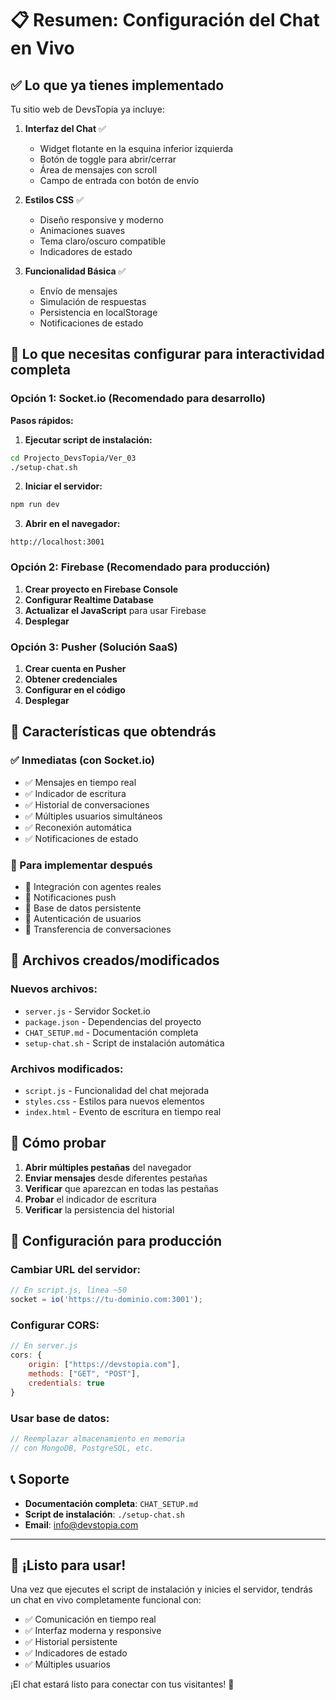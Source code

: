 # 📋 Resumen: Configuración del Chat en Vivo

## ✅ Lo que ya tienes implementado

Tu sitio web de DevsTopia ya incluye:

1. **Interfaz del Chat** ✅
   - Widget flotante en la esquina inferior izquierda
   - Botón de toggle para abrir/cerrar
   - Área de mensajes con scroll
   - Campo de entrada con botón de envío

2. **Estilos CSS** ✅
   - Diseño responsive y moderno
   - Animaciones suaves
   - Tema claro/oscuro compatible
   - Indicadores de estado

3. **Funcionalidad Básica** ✅
   - Envío de mensajes
   - Simulación de respuestas
   - Persistencia en localStorage
   - Notificaciones de estado

## 🚀 Lo que necesitas configurar para interactividad completa

### Opción 1: Socket.io (Recomendado para desarrollo)

**Pasos rápidos:**

1. **Ejecutar script de instalación:**
```bash
cd Projecto_DevsTopia/Ver_03
./setup-chat.sh
```

2. **Iniciar el servidor:**
```bash
npm run dev
```

3. **Abrir en el navegador:**
```
http://localhost:3001
```

### Opción 2: Firebase (Recomendado para producción)

1. **Crear proyecto en Firebase Console**
2. **Configurar Realtime Database**
3. **Actualizar el JavaScript** para usar Firebase
4. **Desplegar**

### Opción 3: Pusher (Solución SaaS)

1. **Crear cuenta en Pusher**
2. **Obtener credenciales**
3. **Configurar en el código**
4. **Desplegar**

## 🎯 Características que obtendrás

### ✅ Inmediatas (con Socket.io)
- ✅ Mensajes en tiempo real
- ✅ Indicador de escritura
- ✅ Historial de conversaciones
- ✅ Múltiples usuarios simultáneos
- ✅ Reconexión automática
- ✅ Notificaciones de estado

### 🔄 Para implementar después
- 🔄 Integración con agentes reales
- 🔄 Notificaciones push
- 🔄 Base de datos persistente
- 🔄 Autenticación de usuarios
- 🔄 Transferencia de conversaciones

## 📁 Archivos creados/modificados

### Nuevos archivos:
- `server.js` - Servidor Socket.io
- `package.json` - Dependencias del proyecto
- `CHAT_SETUP.md` - Documentación completa
- `setup-chat.sh` - Script de instalación automática

### Archivos modificados:
- `script.js` - Funcionalidad del chat mejorada
- `styles.css` - Estilos para nuevos elementos
- `index.html` - Evento de escritura en tiempo real

## 🧪 Cómo probar

1. **Abrir múltiples pestañas** del navegador
2. **Enviar mensajes** desde diferentes pestañas
3. **Verificar** que aparezcan en todas las pestañas
4. **Probar** el indicador de escritura
5. **Verificar** la persistencia del historial

## 🔧 Configuración para producción

### Cambiar URL del servidor:
```javascript
// En script.js, línea ~50
socket = io('https://tu-dominio.com:3001');
```

### Configurar CORS:
```javascript
// En server.js
cors: {
    origin: ["https://devstopia.com"],
    methods: ["GET", "POST"],
    credentials: true
}
```

### Usar base de datos:
```javascript
// Reemplazar almacenamiento en memoria
// con MongoDB, PostgreSQL, etc.
```

## 📞 Soporte

- **Documentación completa**: `CHAT_SETUP.md`
- **Script de instalación**: `./setup-chat.sh`
- **Email**: info@devstopia.com

---

## 🎉 ¡Listo para usar!

Una vez que ejecutes el script de instalación y inicies el servidor, tendrás un chat en vivo completamente funcional con:

- ✅ Comunicación en tiempo real
- ✅ Interfaz moderna y responsive
- ✅ Historial persistente
- ✅ Indicadores de estado
- ✅ Múltiples usuarios

¡El chat estará listo para conectar con tus visitantes! 🚀 